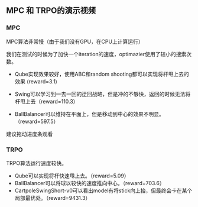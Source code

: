 ## MPC 和 TRPO的演示视频



### MPC

MPC算法非常慢（由于我们没有GPU，在CPU上计算运行）

我们在测试的时候为了加快一个iteration的速度，optimazier使用了较小的搜索次数。

- Qube实现效果较好，使用ABC和random shooting都可以实现将杆甩上去的效果 (reward=3.1)

- Swing可以学习到一去一回的迂回战略，但是冲的不够快，返回的时候无法将杆甩上去（reward=110.3）

- BallBalancer可以维持在平面上，但是移动到中心的效果不明显。（reward=597.5）

  

建议拖动进度条观看



### TRPO

TRPO算法运行速度较快。

- Qube可以实现将杆快速甩上去。（reward=5.09）
- BallBalancer可以将球以较快的速度推向中心。（reward=703.6）
- CartpoleSwingShort-v0可以看出model有将stick向上抬，但最终会卡在某个局部最优处。（reward=9431.3）